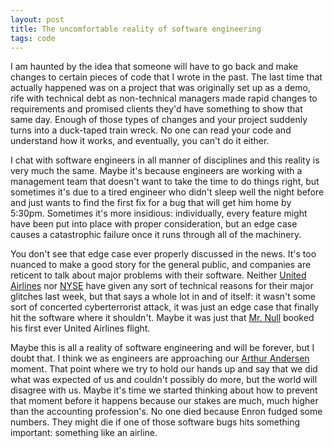 ```yaml
---
layout: post
title: The uncomfortable reality of software engineering
tags: code
---
```


I am haunted by the idea that someone will have to go back and make changes to certain pieces of code that I wrote in the past. The last time that actually happened was on a project that was originally set up as a demo, rife with technical debt as non-technical managers made rapid changes to requirements and promised clients they'd have something to show that same day. Enough of those types of changes and your project suddenly turns into a duck-taped train wreck. No one can read your code and understand how it works, and eventually, you can't do it either.

I chat with software engineers in all manner of disciplines and this reality is very much the same. Maybe it's because engineers are working with a management team that doesn't want to take the time to do things right, but sometimes it's due to a tired engineer who didn't sleep well the night before and just wants to find the first fix for a bug that will get him home by 5:30pm. Sometimes it's more insidious: individually, every feature might have been put into place with proper consideration, but an edge case causes a catastrophic failure once it runs through all of the machinery. 

You don't see that edge case ever properly discussed in the news. It's too nuanced to make a good story for the general public, and companies are reticent to talk about major problems with their software. Neither [United Airlines](http://www.wired.com/2015/07/united-airlines-flights-grounded-across-us-2nd-time/) nor [NYSE](http://www.wired.com/2015/07/nyse-halts-trading/) have given any sort of technical reasons for their major glitches last week, but that says a whole lot in and of itself: it wasn't some sort of concerted cyberterrorist attack, it was just an edge case that finally hit the software where it shouldn't. Maybe it was just that [Mr. Null](http://stackoverflow.com/questions/4456438/how-do-i-correctly-pass-the-string-null-an-employees-proper-surname-to-a-so) booked his first ever United Airlines flight.

Maybe this is all a reality of software engineering and will be forever, but I doubt that. I think we as engineers are approaching our [Arthur Andersen](http://abcnews.go.com/Business/story?id=87293) moment. That point where we try to hold our hands up and say that we did what was expected of us and couldn't possibly do more, but the world will disagree with us. Maybe it's time we started thinking about how to prevent that moment before it happens because our stakes are much, much higher than the accounting profession's. No one died because Enron fudged some numbers. They might die if one of those software bugs hits something important: something like an airline.